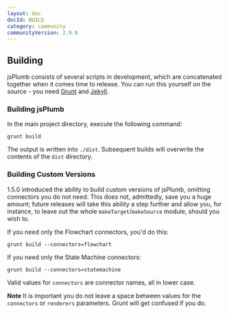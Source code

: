 ```yaml
---
layout: doc
docId: BUILD
category: community
communityVersion: 2.9.0
---
```

## Building

jsPlumb consists of several scripts in development, which are concatenated together when it comes time to release.  You can run this yourself on the source - you need [Grunt](https://github.com/gruntjs/grunt) and [Jekyll](http://jekyllrb.com/).  


### Building jsPlumb

In the main project directory, execute the following command:

    grunt build   
    
The output is written into `./dist`. Subsequent builds will overwrite the contents of the `dist` directory.


### Building Custom Versions

1.5.0 introduced the ability to build custom versions of jsPlumb, omitting connectors you do not need.  This does not, 
admittedly, save you a huge amount; future releases will take this ability a step further and allow you, for instance, 
to leave out the whole `makeTarget`/`makeSource` module, should you wish to.
    
If you need only the Flowchart connectors, you'd do this:

    grunt build --connectors=flowchart
    
If you need only the State Machine connectors:

    grunt build --connectors=statemachine 
    
Valid values for `connectors` are connector names, all in lower case.

**Note** It is important you do not leave a space between values for the `connectors` or `renderers` parameters. Grunt 
will get confused if you do.

